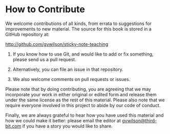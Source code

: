 # How to Contribute

We welcome contributions of all kinds, from errata to suggestions for
improvements to new material.  The source for this book is stored in a
GitHub repository at:

<http://github.com/gvwilson/sticky-note-teaching>

1.  If you know how to use Git, and would like to add or fix something,
    please send us a pull request.

2.  Alternatively, you can file an issue in that repository.

3.  We also welcome comments on pull requests or issues.

Please note that by doing contributing, you are agreeing that we may
incorporate your work in either original or edited form and release
them under the same license as the rest of this material.  Please also
note that we require everyone involved in this project to abide by our
code of conduct.

Finally, we are always grateful to hear how you have used this
material and how we could make it better: please email the editor at
gvwilson@third-bit.com if you have a story you would like to share.
